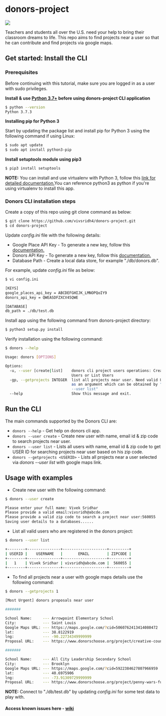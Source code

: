 # donors-project

<a href="https://docs.python.org/3/index.html"><img src="https://img.shields.io/badge/python-3.7-blue.svg"/></a>

Teachers and students all over the U.S. need your help to bring their classroom dreams to life. This repo aims to find projects near a user so that he can contribute and find projects via google maps.

## Get started: Install the CLI

### Prerequisites

Before continuing with this tutorial, make sure you are logged in as a user with sudo privileges.

**Install & use [Python 3.7+](https://www.python.org/) before using donors-project CLI application**

```bash
$ python --version
Python 3.7.3
```
**Installing pip for Python 3**

Start by updating the package list and install pip for Python 3 using the following command if using Linux:

```bash
$ sudo apt update
$ sudo apt install python3-pip
```
**Install setuptools module using pip3**

```bash
$ pip3 install setuptools
```
**NOTE:** You can install and use virtualenv with Python 3, follow this [link for detailed documentation.](https://help.dreamhost.com/hc/en-us/articles/115000695551-Installing-and-using-virtualenv-with-Python-3)You can reference python3 as python if you're using virtualenv to install this app.

### Donors CLI installation steps

Create a copy of this repo using git clone command as below:

```bash
$ git clone https://github.com/vivsridh4/donors-project.git
$ cd donors-project
```

Update *config.ini* file with the following details:

* Google Place API Key - To generate a new key, follow this [documentation.](https://developers.google.com/places/web-service/get-api-key)
* Donors API Key - To generate a new key, follow this [documentation.](https://developers.google.com/places/web-service/get-api-key)
* Database Path  - Create a local data store, for example "./db/donors.db".

For example, update *config.ini* file as below:

```bash
$ vi config.ini

[KEYS]
google_places_api_key = ABCDEFGHIJK_LMNOPQoIY9
donors_api_key = QWEASDFZXCV45QWE

[DATABASE]
db_path = ./db/test.db
```

Install app using the following command from donors-project directory:

```bash
$ python3 setup.py install
```
Verify installation using the following command:

```bash
$ donors --help

Usage: donors [OPTIONS]

Options:
  -u, --user [create|list]    donors cli project users operations: Create
                              Users or List Users
  -gp, --getprojects INTEGER  list all projects near user. Need valid USER ID
                              as an argument which can be obtained by "donors
                              --user list"
  --help                      Show this message and exit.
```

## Run the CLI

The main commands supported by the Donors CLI are:

* `donors --help`        - Get help on donors cli app.
* `donors --user create` - Create new user with name, email id & zip code to search projects near user.
* `donors --user list`   - Lists all users with name, email id & zip code to get USER ID for searching projects near user                              based on his zip code.
* `donors --getprojects <USERID>` - Lists all projects near a user selected via *donors --user list* with google maps link.

## Usage with examples

* Create new user with the following command:

```bash
$ donors --user create

Please enter your full mame: Vivek Sridhar
Please provide a valid email:vivsridh@abcde.com
Please provide a valid zip code to search a project near user:560055
Saving user details to a databases......
```

* List all valid users who are registered in the donors project:

```bash
$ donors --user list

+--------+---------------+--------------------+---------+
| USERID |    USERNAME   |       EMAIL        | ZIPCODE |
+--------+---------------+--------------------+---------+
|   1    | Vivek Sridhar | vivsridh@abcde.com |  560055 |
+--------+---------------+--------------------+---------+
```

* To find all projects near a user with google maps details use the following command:

```bash
$ donors --getprojects 1

[Most Urgent] donors proposals near user

#######

School Name:     --- Arrowpoint Elementary School
City:            --- Saint Louis
Google Maps URL: --- https://maps.google.com/?cid=5060762413414080472
lat:             --- 38.8122919
lng:             --- -90.22734349999999
Proposal URL:    --- https://www.donorschoose.org/project/creative-counting/4146977/?utm_source=api&utm_medium=feed&utm_content=bodylink&utm_campaign=ef4uju946azk

#######

School Name:     --- All City Leadership Secondary School
City:            --- Brooklyn
Google Maps URL: --- https://maps.google.com/?cid=5922384627807966959
lat:             --- 40.6975906
lng:             --- -73.91309729999999
Proposal URL:    --- https://www.donorschoose.org/project/penny-wars-fundraising-supplies/4134999/?utm_source=api&utm_medium=feed&utm_content=bodylink&utm_campaign=ef4uju946azk
```
<!-- GitAds-Verify: EI3BPYWRKS8318HG26OEOG2QJ1QFZ8Y1 -->

**NOTE:** Connect to "./db/test.db" by updating *config.ini* for some test data to play with.

#### Access known issues here - [wiki](https://github.com/vivsridh4/donors-project/wiki/Bugs-&-Enhancements)
